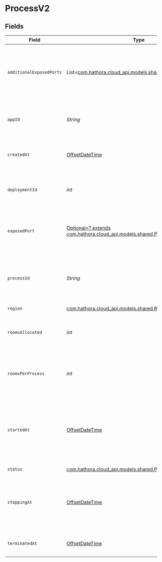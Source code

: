 # ProcessV2


## Fields

| Field                                                                                                                       | Type                                                                                                                        | Required                                                                                                                    | Description                                                                                                                 | Example                                                                                                                     |
| --------------------------------------------------------------------------------------------------------------------------- | --------------------------------------------------------------------------------------------------------------------------- | --------------------------------------------------------------------------------------------------------------------------- | --------------------------------------------------------------------------------------------------------------------------- | --------------------------------------------------------------------------------------------------------------------------- |
| `additionalExposedPorts`                                                                                                    | List<[com.hathora.cloud_api.models.shared.ExposedPort](../../models/shared/ExposedPort.md)>                                 | :heavy_check_mark:                                                                                                          | N/A                                                                                                                         | [<br/>{<br/>"host": "1.proxy.hathora.dev",<br/>"name": "debug",<br/>"port": 72941,<br/>"transportType": "tcp"<br/>}<br/>]   |
| `appId`                                                                                                                     | *String*                                                                                                                    | :heavy_check_mark:                                                                                                          | System generated unique identifier for an application.                                                                      | app-af469a92-5b45-4565-b3c4-b79878de67d2                                                                                    |
| `createdAt`                                                                                                                 | [OffsetDateTime](https://docs.oracle.com/javase/8/docs/api/java/time/OffsetDateTime.html)                                   | :heavy_check_mark:                                                                                                          | When the process started being provisioned.                                                                                 |                                                                                                                             |
| `deploymentId`                                                                                                              | *int*                                                                                                                       | :heavy_check_mark:                                                                                                          | System generated id for a deployment. Increments by 1.                                                                      | 1                                                                                                                           |
| `exposedPort`                                                                                                               | [Optional<? extends com.hathora.cloud_api.models.shared.ProcessV2ExposedPort>](../../models/shared/ProcessV2ExposedPort.md) | :heavy_check_mark:                                                                                                          | N/A                                                                                                                         | {<br/>"host": "1.proxy.hathora.dev",<br/>"name": "default",<br/>"port": 34567,<br/>"transportType": "tcp"<br/>}             |
| `processId`                                                                                                                 | *String*                                                                                                                    | :heavy_check_mark:                                                                                                          | System generated unique identifier to a runtime instance of your game server.                                               | cbfcddd2-0006-43ae-996c-995fff7bed2e                                                                                        |
| `region`                                                                                                                    | [com.hathora.cloud_api.models.shared.Region](../../models/shared/Region.md)                                                 | :heavy_check_mark:                                                                                                          | N/A                                                                                                                         |                                                                                                                             |
| `roomsAllocated`                                                                                                            | *int*                                                                                                                       | :heavy_check_mark:                                                                                                          | Tracks the number of rooms that have been allocated to the process.                                                         | 1                                                                                                                           |
| `roomsPerProcess`                                                                                                           | *int*                                                                                                                       | :heavy_check_mark:                                                                                                          | Governs how many [rooms](https://hathora.dev/docs/concepts/hathora-entities#room) can be scheduled in a process.            | 3                                                                                                                           |
| `startedAt`                                                                                                                 | [OffsetDateTime](https://docs.oracle.com/javase/8/docs/api/java/time/OffsetDateTime.html)                                   | :heavy_check_mark:                                                                                                          | When the process bound to the specified port. We use this to determine when we should start billing.                        |                                                                                                                             |
| `status`                                                                                                                    | [com.hathora.cloud_api.models.shared.ProcessStatus](../../models/shared/ProcessStatus.md)                                   | :heavy_check_mark:                                                                                                          | N/A                                                                                                                         |                                                                                                                             |
| `stoppingAt`                                                                                                                | [OffsetDateTime](https://docs.oracle.com/javase/8/docs/api/java/time/OffsetDateTime.html)                                   | :heavy_check_mark:                                                                                                          | When the process is issued to stop. We use this to determine when we should stop billing.                                   |                                                                                                                             |
| `terminatedAt`                                                                                                              | [OffsetDateTime](https://docs.oracle.com/javase/8/docs/api/java/time/OffsetDateTime.html)                                   | :heavy_check_mark:                                                                                                          | When the process has been terminated.                                                                                       |                                                                                                                             |
